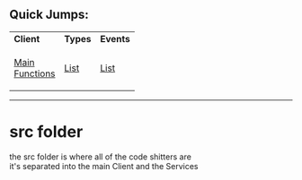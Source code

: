 ## Quick Jumps:

<table>

<tr>
<td> <b>Client</b> </td><td> <b>Types</b> </td><td> <b>Events</b> </td>
</tr>

<tr><td>
  
[Main](https://github.com/paishee/noscord.js/blob/main/src/Client/index.js) <br>
[Functions](https://github.com/paishee/noscord.js/tree/main/src/Client/custard)

</td><td>

[List](https://github.com/paishee/noscord.js/tree/main/src/Services/TypeService/types) <br>
  
</td><td>

[List](https://github.com/paishee/noscord.js/tree/main/src/Services/EventService/glue/events) <br>
  
</td></tr>

  
</table>


---

# src folder
the src folder is where all of the code shitters are<br>
it's separated into the main Client and the Services
